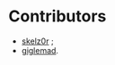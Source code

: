 # Contributors

* [skelz0r](https://github.com/skelz0r) ;
* [giglemad](https://github.com/giglemad).
